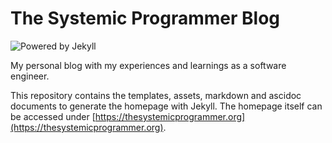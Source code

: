 # The Systemic Programmer Blog

![Powered by Jekyll](https://img.shields.io/badge/powered%20by-Jekyll-blue)

My personal blog with my experiences and learnings as a software engineer.

This repository contains the templates, assets, markdown and ascidoc documents to generate the homepage with Jekyll. The homepage itself can be accessed under [https://thesystemicprogrammer.org](https://thesystemicprogrammer.org).
